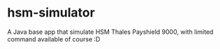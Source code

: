 # hsm-simulator
A Java base app that simulate HSM Thales Payshield 9000, with limited command available of course :D

